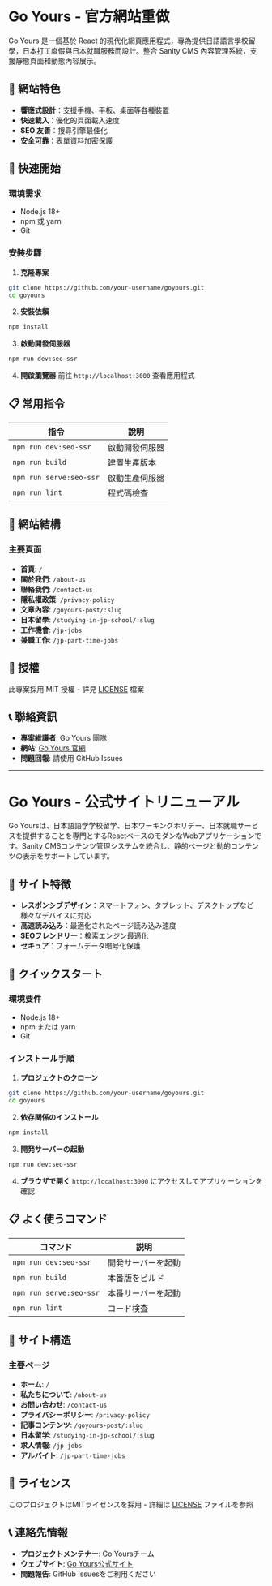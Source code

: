 # Go Yours - 官方網站重做

Go Yours 是一個基於 React 的現代化網頁應用程式，專為提供日語語言學校留學，日本打工度假與日本就職服務而設計。整合 Sanity CMS 內容管理系統，支援靜態頁面和動態內容展示。

## 🌟 網站特色

- **響應式設計**：支援手機、平板、桌面等各種裝置
- **快速載入**：優化的頁面載入速度
- **SEO 友善**：搜尋引擎最佳化
- **安全可靠**：表單資料加密保護

## 🚀 快速開始

### 環境需求

- Node.js 18+
- npm 或 yarn
- Git

### 安裝步驟

1. **克隆專案**

```bash
git clone https://github.com/your-username/goyours.git
cd goyours
```

2. **安裝依賴**

```bash
npm install
```

3. **啟動開發伺服器**

```bash
npm run dev:seo-ssr
```

4. **開啟瀏覽器**
   前往 `http://localhost:3000` 查看應用程式

## 📋 常用指令

| 指令                     | 說明           |
| ------------------------ | -------------- |
| `npm run dev:seo-ssr`    | 啟動開發伺服器 |
| `npm run build`          | 建置生產版本   |
| `npm run serve:seo-ssr`  | 啟動生產伺服器 |
| `npm run lint`           | 程式碼檢查     |

## 🔗 網站結構

### 主要頁面

- **首頁**: `/`
- **關於我們**: `/about-us`
- **聯絡我們**: `/contact-us`
- **隱私權政策**: `/privacy-policy`
- **文章內容**: `/goyours-post/:slug`
- **日本留學**: `/studying-in-jp-school/:slug`
- **工作機會**: `/jp-jobs`
- **兼職工作**: `/jp-part-time-jobs`

## 📄 授權

此專案採用 MIT 授權 - 詳見 [LICENSE](LICENSE) 檔案

## 📞 聯絡資訊

- **專案維護者**: Go Yours 團隊
- **網站**: [Go Yours 官網](https://goyours.com)
- **問題回報**: 請使用 GitHub Issues

---

# Go Yours - 公式サイトリニューアル

Go Yoursは、日本語語学学校留学、日本ワーキングホリデー、日本就職サービスを提供することを専門とするReactベースのモダンなWebアプリケーションです。Sanity CMSコンテンツ管理システムを統合し、静的ページと動的コンテンツの表示をサポートしています。

## 🌟 サイト特徴

- **レスポンシブデザイン**：スマートフォン、タブレット、デスクトップなど様々なデバイスに対応
- **高速読み込み**：最適化されたページ読み込み速度
- **SEOフレンドリー**：検索エンジン最適化
- **セキュア**：フォームデータ暗号化保護

## 🚀 クイックスタート

### 環境要件

- Node.js 18+
- npm または yarn
- Git

### インストール手順

1. **プロジェクトのクローン**

```bash
git clone https://github.com/your-username/goyours.git
cd goyours
```

2. **依存関係のインストール**

```bash
npm install
```

3. **開発サーバーの起動**

```bash
npm run dev:seo-ssr
```

4. **ブラウザで開く**
   `http://localhost:3000` にアクセスしてアプリケーションを確認

## 📋 よく使うコマンド

| コマンド                 | 説明                   |
| ------------------------ | ---------------------- |
| `npm run dev:seo-ssr`    | 開発サーバーを起動     |
| `npm run build`          | 本番版をビルド         |
| `npm run serve:seo-ssr`  | 本番サーバーを起動     |
| `npm run lint`           | コード検査             |

## 🔗 サイト構造

### 主要ページ

- **ホーム**: `/`
- **私たちについて**: `/about-us`
- **お問い合わせ**: `/contact-us`
- **プライバシーポリシー**: `/privacy-policy`
- **記事コンテンツ**: `/goyours-post/:slug`
- **日本留学**: `/studying-in-jp-school/:slug`
- **求人情報**: `/jp-jobs`
- **アルバイト**: `/jp-part-time-jobs`

## 📄 ライセンス

このプロジェクトはMITライセンスを採用 - 詳細は [LICENSE](LICENSE) ファイルを参照

## 📞 連絡先情報

- **プロジェクトメンテナー**: Go Yoursチーム
- **ウェブサイト**: [Go Yours公式サイト](https://goyours.com)
- **問題報告**: GitHub Issuesをご利用ください
